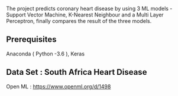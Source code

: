 
The project predicts coronary heart disease by using 3 ML models - Support Vector Machine, K-Nearest Neighbour and a Multi Layer Perceptron, finally compares the result of the three models.


## Prerequisites
Anaconda ( Python -3.6 ), Keras 

## Data Set : South Africa Heart Disease
Open ML : https://www.openml.org/d/1498

